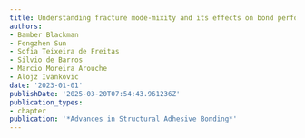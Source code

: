 ```yaml
---
title: Understanding fracture mode-mixity and its effects on bond performance
authors:
- Bamber Blackman
- Fengzhen Sun
- Sofia Teixeira de Freitas
- Silvio de Barros
- Marcio Moreira Arouche
- Alojz Ivankovic
date: '2023-01-01'
publishDate: '2025-03-20T07:54:43.961236Z'
publication_types:
- chapter
publication: '*Advances in Structural Adhesive Bonding*'
---
```

